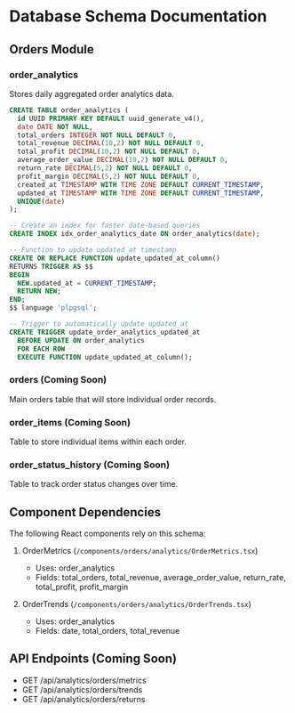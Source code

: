 # Database Schema Documentation

## Orders Module

### order_analytics
Stores daily aggregated order analytics data.

```sql
CREATE TABLE order_analytics (
  id UUID PRIMARY KEY DEFAULT uuid_generate_v4(),
  date DATE NOT NULL,
  total_orders INTEGER NOT NULL DEFAULT 0,
  total_revenue DECIMAL(10,2) NOT NULL DEFAULT 0,
  total_profit DECIMAL(10,2) NOT NULL DEFAULT 0,
  average_order_value DECIMAL(10,2) NOT NULL DEFAULT 0,
  return_rate DECIMAL(5,2) NOT NULL DEFAULT 0,
  profit_margin DECIMAL(5,2) NOT NULL DEFAULT 0,
  created_at TIMESTAMP WITH TIME ZONE DEFAULT CURRENT_TIMESTAMP,
  updated_at TIMESTAMP WITH TIME ZONE DEFAULT CURRENT_TIMESTAMP,
  UNIQUE(date)
);

-- Create an index for faster date-based queries
CREATE INDEX idx_order_analytics_date ON order_analytics(date);

-- Function to update updated_at timestamp
CREATE OR REPLACE FUNCTION update_updated_at_column()
RETURNS TRIGGER AS $$
BEGIN
  NEW.updated_at = CURRENT_TIMESTAMP;
  RETURN NEW;
END;
$$ language 'plpgsql';

-- Trigger to automatically update updated_at
CREATE TRIGGER update_order_analytics_updated_at
  BEFORE UPDATE ON order_analytics
  FOR EACH ROW
  EXECUTE FUNCTION update_updated_at_column();
```

### orders (Coming Soon)
Main orders table that will store individual order records.

### order_items (Coming Soon)
Table to store individual items within each order.

### order_status_history (Coming Soon)
Table to track order status changes over time.

## Component Dependencies
The following React components rely on this schema:

1. OrderMetrics (`/components/orders/analytics/OrderMetrics.tsx`)
   - Uses: order_analytics
   - Fields: total_orders, total_revenue, average_order_value, return_rate, total_profit, profit_margin

2. OrderTrends (`/components/orders/analytics/OrderTrends.tsx`)
   - Uses: order_analytics
   - Fields: date, total_orders, total_revenue

## API Endpoints (Coming Soon)
- GET /api/analytics/orders/metrics
- GET /api/analytics/orders/trends
- GET /api/analytics/orders/returns
